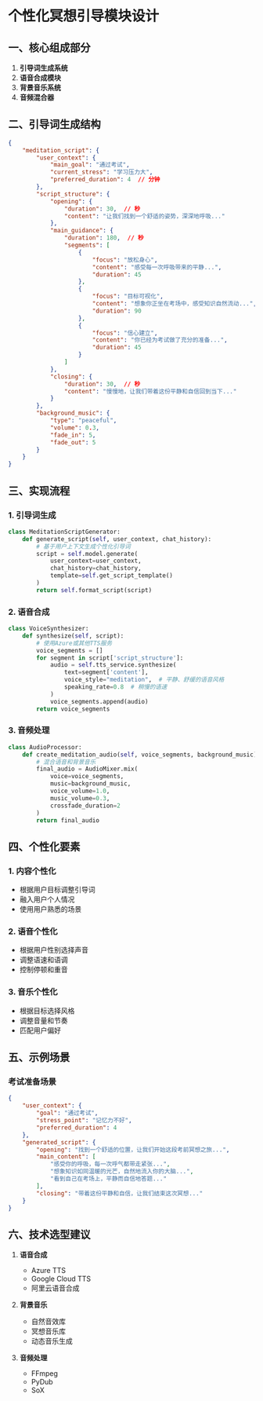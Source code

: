 # 个性化冥想引导模块设计

## 一、核心组成部分
1. **引导词生成系统**
2. **语音合成模块**
3. **背景音乐系统**
4. **音频混合器**

## 二、引导词生成结构
```json
{
    "meditation_script": {
        "user_context": {
            "main_goal": "通过考试",
            "current_stress": "学习压力大",
            "preferred_duration": 4  // 分钟
        },
        "script_structure": {
            "opening": {
                "duration": 30,  // 秒
                "content": "让我们找到一个舒适的姿势，深深地呼吸..."
            },
            "main_guidance": {
                "duration": 180,  // 秒
                "segments": [
                    {
                        "focus": "放松身心",
                        "content": "感受每一次呼吸带来的平静...",
                        "duration": 45
                    },
                    {
                        "focus": "目标可视化",
                        "content": "想象你正坐在考场中，感受知识自然流动...",
                        "duration": 90
                    },
                    {
                        "focus": "信心建立",
                        "content": "你已经为考试做了充分的准备...",
                        "duration": 45
                    }
                ]
            },
            "closing": {
                "duration": 30,  // 秒
                "content": "慢慢地，让我们带着这份平静和自信回到当下..."
            }
        },
        "background_music": {
            "type": "peaceful",
            "volume": 0.3,
            "fade_in": 5,
            "fade_out": 5
        }
    }
}
```

## 三、实现流程

### 1. 引导词生成
```python
class MeditationScriptGenerator:
    def generate_script(self, user_context, chat_history):
        # 基于用户上下文生成个性化引导词
        script = self.model.generate(
            user_context=user_context,
            chat_history=chat_history,
            template=self.get_script_template()
        )
        return self.format_script(script)
```

### 2. 语音合成
```python
class VoiceSynthesizer:
    def synthesize(self, script):
        # 使用Azure或其他TTS服务
        voice_segments = []
        for segment in script['script_structure']:
            audio = self.tts_service.synthesize(
                text=segment['content'],
                voice_style="meditation",  # 平静、舒缓的语音风格
                speaking_rate=0.8  # 稍慢的语速
            )
            voice_segments.append(audio)
        return voice_segments
```

### 3. 音频处理
```python
class AudioProcessor:
    def create_meditation_audio(self, voice_segments, background_music):
        # 混合语音和背景音乐
        final_audio = AudioMixer.mix(
            voice=voice_segments,
            music=background_music,
            voice_volume=1.0,
            music_volume=0.3,
            crossfade_duration=2
        )
        return final_audio
```

## 四、个性化要素

### 1. 内容个性化
- 根据用户目标调整引导词
- 融入用户个人情况
- 使用用户熟悉的场景

### 2. 语音个性化
- 根据用户性别选择声音
- 调整语速和语调
- 控制停顿和重音

### 3. 音乐个性化
- 根据目标选择风格
- 调整音量和节奏
- 匹配用户偏好

## 五、示例场景

### 考试准备场景
```json
{
    "user_context": {
        "goal": "通过考试",
        "stress_point": "记忆力不好",
        "preferred_duration": 4
    },
    "generated_script": {
        "opening": "找到一个舒适的位置，让我们开始这段考前冥想之旅...",
        "main_content": [
            "感受你的呼吸，每一次呼气都带走紧张...",
            "想象知识如同温暖的光芒，自然地流入你的大脑...",
            "看到自己在考场上，平静而自信地答题..."
        ],
        "closing": "带着这份平静和自信，让我们结束这次冥想..."
    }
}
```

## 六、技术选型建议

1. **语音合成**
   - Azure TTS
   - Google Cloud TTS
   - 阿里云语音合成

2. **背景音乐**
   - 自然音效库
   - 冥想音乐库
   - 动态音乐生成

3. **音频处理**
   - FFmpeg
   - PyDub
   - SoX